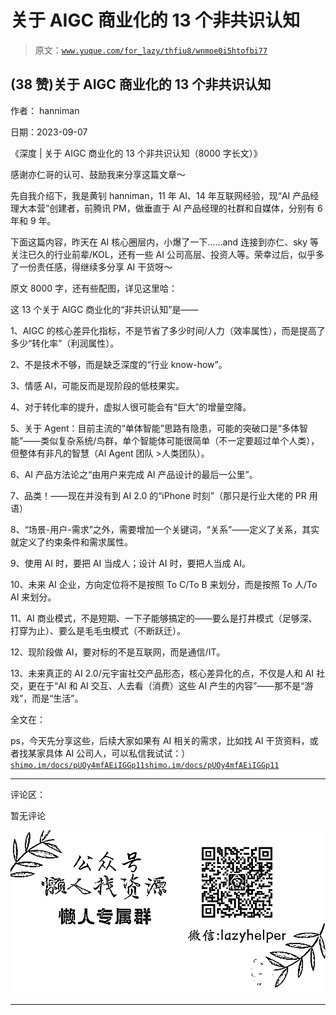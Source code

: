 # 关于 AIGC 商业化的 13 个非共识认知

> 原文：[`www.yuque.com/for_lazy/thfiu8/wnmoe0i5htofbi77`](https://www.yuque.com/for_lazy/thfiu8/wnmoe0i5htofbi77)

## (38 赞)关于 AIGC 商业化的 13 个非共识认知

作者： hanniman

日期：2023-09-07

《深度 | 关于 AIGC 商业化的 13 个非共识认知（8000 字长文）》

感谢亦仁哥的认可、鼓励我来分享这篇文章～

先自我介绍下，我是黄钊 hanniman，11 年 AI、14 年互联网经验，现“AI 产品经理大本营”创建者，前腾讯 PM，做垂直于 AI 产品经理的社群和自媒体，分别有 6 年和 9 年。

下面这篇内容，昨天在 AI 核心圈层内，小爆了一下……and 连接到亦仁、sky 等关注已久的行业前辈/KOL，还有一些 AI 公司高层、投资人等。荣幸过后，似乎多了一份责任感，得继续多分享 AI 干货呀～

原文 8000 字，还有些配图，详见这里哈：

这 13 个关于 AIGC 商业化的“非共识认知”是——

1、AIGC 的核心差异化指标，不是节省了多少时间/人力（效率属性），而是提高了多少“转化率”（利润属性）。

2、不是技术不够，而是缺乏深度的“行业 know-how”。

3、情感 AI，可能反而是现阶段的低枝果实。

4、对于转化率的提升，虚拟人很可能会有“巨大”的增量空降。

5、关于 Agent：目前主流的“单体智能”思路有隐患，可能的突破口是“多体智能”——类似复杂系统/鸟群，单个智能体可能很简单（不一定要超过单个人类），但整体有非凡的智慧（AI Agent 团队 >人类团队）。

6、AI 产品方法论之“由用户来完成 AI 产品设计的最后一公里”。

7、品类！——现在并没有到 AI 2.0 的“iPhone 时刻”（那只是行业大佬的 PR 用语）

8、“场景-用户-需求”之外，需要增加一个关键词，“关系”——定义了关系，其实就定义了约束条件和需求属性。

9、使用 AI 时，要把 AI 当成人；设计 AI 时，要把人当成 AI。

10、未来 AI 企业，方向定位将不是按照 To C/To B 来划分，而是按照 To 人/To AI 来划分。

11、AI 商业模式，不是短期、一下子能够搞定的——要么是打井模式（足够深、打穿为止）、要么是毛毛虫模式（不断跃迁）。

12、现阶段做 AI，要对标的不是互联网，而是通信/IT。

13、未来真正的 AI 2.0/元宇宙社交产品形态，核心差异化的点，不仅是人和 AI 社交，更在于“AI 和 AI 交互、人去看（消费）这些 AI 产生的内容”——那不是“游戏”，而是“生活”。

全文在：

ps，今天先分享这些，后续大家如果有 AI 相关的需求，比如找 AI 干货资料，或者找某家具体 AI 公司人，可以私信我试试：）[`shimo.im/docs/pUOy4mfAEiIGGp11`](https://shimo.im/docs/pUOy4mfAEiIGGp11)[`shimo.im/docs/pUOy4mfAEiIGGp11`](https://shimo.im/docs/pUOy4mfAEiIGGp11)

* * *

评论区：

暂无评论

![](img/1c37d505930596d12a88ab23e11aa07a.png)

* * *